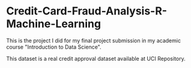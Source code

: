 # Credit-Card-Fraud-Analysis-R-Machine-Learning

This is the project I did for my final project submission in my academic course "Introduction to Data Science". 

This dataset is a real credit approval dataset available at UCI Repository.
